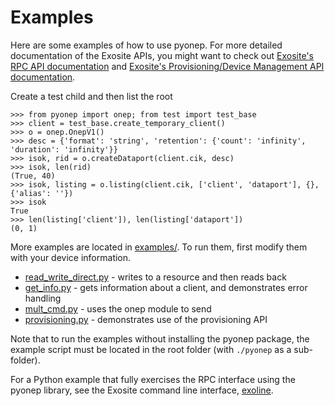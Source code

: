 Examples
========

Here are some examples of how to use pyonep. For more detailed documentation of the Exosite
APIs, you might want to check out [Exosite's RPC API documentation](https://github.com/exosite/docs/tree/master/rpc)
and [Exosite's Provisioning/Device Management API documentation](https://github.com/exosite/docs/tree/master/provision).

Create a test child and then list the root

    >>> from pyonep import onep; from test import test_base
    >>> client = test_base.create_temporary_client()
    >>> o = onep.OnepV1()
    >>> desc = {'format': 'string', 'retention': {'count': 'infinity', 'duration': 'infinity'}}
    >>> isok, rid = o.createDataport(client.cik, desc)
    >>> isok, len(rid)
    (True, 40)
    >>> isok, listing = o.listing(client.cik, ['client', 'dataport'], {}, {'alias': ''})
    >>> isok
    True
    >>> len(listing['client']), len(listing['dataport'])
    (0, 1)


More examples are located in [examples/](examples). To run them, first modify them with your
device information.

* [read_write_direct.py](https://github.com/exosite-labs/pyonep/blob/master/examples/read_write_direct.py) - writes to a resource and then reads back
* [get_info.py](https://github.com/exosite-labs/pyonep/blob/master/examples/get_info.py) - gets information about a client, and demonstrates error handling
* [mult_cmd.py](https://github.com/exosite-labs/pyonep/blob/master/examples/mult_cmd.py) - uses the onep module to send
* [provisioning.py](https://github.com/exosite-labs/pyonep/blob/master/examples/provisioning.py) - demonstrates use of the provisioning API

Note that to run the examples without installing the pyonep package, the
example script must be located in the root folder (with `./pyonep` as a
sub-folder).

For a Python example that fully exercises the RPC interface using the pyonep
library, see the Exosite command line interface, [exoline](http://github.com/exosite/exoline).
